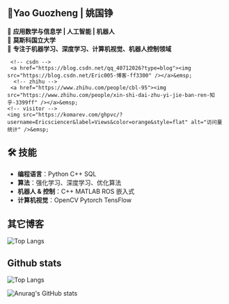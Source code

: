 ## 👋Yao Guozheng | 姚国铮

📕 **应用数学与信息学 | 人工智能 | 机器人**    
🏫 **莫斯科国立大学**    
🎯 **专注于机器学习、深度学习、计算机视觉、机器人控制领域**    
  
     <!-- csdn -->
     <a href="https://blog.csdn.net/qq_40712026?type=blog"><img src="https://blog.csdn.net/Eric005-博客-ff3300" /></a>&emsp;
      <!-- zhihu -->
     <a href="https://www.zhihu.com/people/cbl-95"><img src="https://www.zhihu.com/people/xin-shi-dai-zhu-yi-jie-ban-ren-知乎-3399ff" /></a>&emsp;     
    <!-- visitor -->
    <img src="https://komarev.com/ghpvc/?username=Ericsciencer&label=Views&color=orange&style=flat" alt="访问量统计" />&emsp;


  
<!--
**Ericsciencer/Ericsciencer** is a ✨ _special_ ✨ repository because its `README.md` (this file) appears on your GitHub profile.

Here are some ideas to get you started:

- 🔭 I’m currently working on ...
- 🌱 I’m currently learning ...
- 👯 I’m looking to collaborate on ...
- 🤔 I’m looking for help with ...
- 💬 Ask me about ...
- 📫 How to reach me: ...
- 😄 Pronouns: ...
- ⚡ Fun fact: ...
-->

## 🛠 技能
- **编程语言**：Python C++ SQL    
- **算法**：强化学习、深度学习、优化算法    
- **机器人 & 控制**：C++ MATLAB ROS 嵌入式    
- **计算机视觉**：OpenCV Pytorch TensFlow    

## 其它博客
![Top Langs](https://www.zhihu.com/people/xin-shi-dai-zhu-yi-jie-ban-ren)
## Github stats
![Top Langs](https://github-readme-stats.vercel.app/api/top-langs/?username=Ericsciencer)

![Anurag's GitHub stats](https://github-readme-stats.vercel.app/api?username=Ericsciencer)
